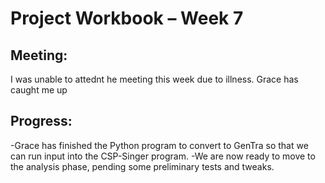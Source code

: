 Project Workbook – Week 7
=========================

Meeting:
--------
  I was unable to attednt he meeting this week due to illness. Grace has caught me up
  
Progress:
---------
  -Grace has finished the Python program to convert to GenTra so that we can run input into the CSP-Singer program. 
  -We are now ready to move to the analysis phase, pending some preliminary tests and tweaks.
